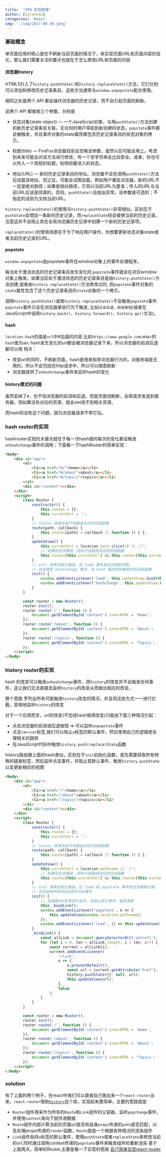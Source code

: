 ```yaml
---
title:  "SPA 实现原理"
author: [sylvenas]
categories: 'React'
img: './img/2017-08-30.jpeg'
---
```

### 基础概念
单页面应用的核心是在不刷新当前页面的情况下，来实现页面URL和页面内容的变化，那么我们需要关注的要点也就在于怎么修改URL和页面的内容
#### 浏览器history
HTML5引入了`history.pushState()`和`history.replaceState()`方法，它们分别可以添加和修改历史记录条目。这些方法通常与`window.onpopstate`配合使用。

相同之处是两个 API 都会操作浏览器的历史记录，而不会引起页面的刷新。

这两个 API 都接收三个参数，分别是

* 状态对象(state object) — 一个JavaScript对象，与用`pushState()`方法创建的新历史记录条目关联。无论何时用户导航到新创建的状态，`popstate`事件都会被触发，并且事件对象的state属性都包含历史记录条目的状态对象的拷贝。

* 标题(title) — FireFox浏览器目前会忽略该参数，虽然以后可能会用上。考虑到未来可能会对该方法进行修改，传一个空字符串会比较安全。或者，你也可以传入一个简短的标题，标明将要进入的状态。

* 地址(URL) — 新的历史记录条目的地址。浏览器不会在调用`pushState()`方法后加载该地址，但之后，可能会试图加载，例如用户重启浏览器。新的URL不一定是绝对路径；如果是相对路径，它将以当前URL为基准；传入的URL与当前URL应该是同源的，否则，`pushState()`会抛出异常。该参数是可选的；不指定的话则为文档当前URL。

`history.replaceState()`的使用与`history.pushState()`非常相似，区别在于`pushState`会增加一条新的历史记录，而`replaceState`则会替换当前的历史记录。注意这并不会阻止其在全局浏览器历史记录中创建一个新的历史记录项。

`replaceState()`的使用场景在于为了响应用户操作，你想要更新状态对象state或者当前历史记录的URL。

#### popstate
`window.onpopstate`是popstate事件在window对象上的事件处理程序。

每当处于激活状态的历史记录条目发生变化时,`popstate`事件就会在对应window对象上触发。如果当前处于激活状态的历史记录条目是由`history.pushState()`方法创建,或者由`history.replaceState()`方法修改过的, 则`popstate`事件对象的`state`属性包含了这个历史记录条目的`state`对象的一个拷贝。

调用`history.pushState()`或者`history.replaceState()`不会触发`popstate`事件. `popstate`事件只会在浏览器某些行为下触发, 比如`点击后退、前进按钮`(或者在JavaScript中调用`history.back()`、`history.forward()`、`history.go()`方法)。

#### hash
`location.hash`的值是`url`中#后面的内容
比如`https://www.google.com/#abc`的`hash`值为`abc`
hash发生变化的url都会被浏览器记录下来，所以浏览器的前进后退都可以用
特点：
* 改变url的同时，不刷新页面，hash是用来指导浏览器行为的，对服务端是无用的，所以不会包括在http请求中，所以可以随意刷新
* 浏览器提供了`onhashchange`事件来监听hash的变化

#### history模式的问题
虽然丢掉了`#`，也不怕浏览器的前进和后退，但是页面怕刷新，会把请求发送到服务器，但如果没有对应的资源，就会`404`找不到相关资源。

而hash则没有这个问题，因为浏览器请求不带它玩。

### hash router的实现
hashrouter实现的关键点就在于每一次hash值的每次的变化都会触发`onhashchange`事件的调用；下面看一下hashRouter的简单实现：
``` html
<body>
    <div id="app">
        <ul>
            <li><a href="#/">home</a></li>
            <li><a href="#/about">about</a></li>
            <li><a href="#/topics">topics</a></li>
        </ul>
        <div id="content"></div>
    </div>
    <script>
        class Router {
            constructor() {
                this.routes = {};
                this.currentUrl = '';
            }
            // routes 用来存放不同路由对应的回调函数
            route(path, callback) {
                this.routes[path] = callback || function () { };
            }
            updateView() {
                this.currentUrl = location.hash.slice(1) || '/';
                // 如果存在该路径，则执行该路径对应的回调函数
                this.routes[this.currentUrl] && this.routes[this.currentUrl]();
            }
            // init 用来初始化路由，在 load 事件发生后刷新页面，
            // 并且绑定 hashchange 事件，当 hash 值改变时触发对应回调函数
            init() {
                window.addEventListener('load', this.updateView.bind(this), false);
                window.addEventListener('hashchange', this.updateView.bind(this), false);
            }
        }

        const router = new Router();
        router.init();
        router.route('/', function () {
            document.getElementById('content').innerHTML = 'Home';
        });
        router.route('/about', function () {
            document.getElementById('content').innerHTML = 'About';
        });
        router.route('/topics', function () {
            document.getElementById('content').innerHTML = 'Topics';
        });
    </script>
</body>
```
### history router的实现
hash 的改变可以触发`onhashchange`事件，而`history`的改变并不会触发任何事件，这让我们无法直接去监听`history`的改变从而做出相应的改变。

换个思路
罗列出所有可能触发`history`改变的情况，并且将这些方式一一进行拦截，变相地监听`history`的改变

对于一个应用而言，url的改变(不包括hash值得改变)只能由下面三种情况引起：

* 点击浏览器的前进或后退按钮 => 可以监听`onpopstate`事件
* 点击`<a></a>`标签,我们可以阻止`a`标签的默认事件，然后使用自己的逻辑老处理相关的跳转
* 在JavaScript代码中触发`history.push(replace)State`函数

history路由跟上面的hash类似，区别在于`init`初始化函数，首先需要获取所有特殊的链接标签，然后监听点击事件，并阻止其默认事件，触发`history.pushState`以及更新相应的视图
``` html
<body>
    <div id="app">
        <ul>
            <li><a href="/">home</a></li>
            <li><a href="/about">about</a></li>
            <li><a href="/topics">topics</a></li>
        </ul>
        <div id="content"></div>
    </div>
    <script>
        class Router {
            constructor() {
                this.routes = {};
                this.currentUrl = '';
            }
            // routes 用来存放不同路由对应的回调函数
            route(path, callback) {
                this.routes[path] = callback || function () { };
            }
            updateView() {
                this.currentUrl = location.pathname || '/';
                // 如果存在该路径，则执行该路径对应的回调函数
                this.routes[this.currentUrl] && this.routes[this.currentUrl]();
            }
            // init 用来初始化路由，在 load 和 popstate 事件发生后刷新页面，
            // 并且劫持所有的a标签的点击事件
            init() {
                // 该函数对a标签进行监听，并阻止默认事件，触发更新
                this._bindLink();
                window.addEventListener('popstate', e => {
                    this.updateView(window.location.pathname);
                });
                window.addEventListener('load', () => this.updateView('/'), false);
            }
            _bindLink() {
                const allLink = document.querySelectorAll('a[href]');
                for (let i = 0, len = allLink.length; i < len; i++) {
                    const current = allLink[i];
                    current.addEventListener(
                        'click',
                        e => {
                            e.preventDefault();
                            const url = current.getAttribute('href');
                            history.pushState({}, null, url);
                            this.updateView(url);
                        },
                        false
                    );
                }
            }
        }

        const router = new Router();
        router.init();
        router.route('/', function () {
            document.getElementById('content').innerHTML = 'Home';
        });
        router.route('/about', function () {
            document.getElementById('content').innerHTML = 'About';
        });
        router.route('/topics', function () {
            document.getElementById('content').innerHTML = 'Topics';
        });
    </script>
</body>
```

### solution
有了上面的两个例子，在react中我们可以直接自己做出来一个`react-router`出来，`react-router`借助[`history`](https://github.com/ReactTraining/history)这个库，实现起来更简单，主要的思路就是
* `Router`组件用来作为所有的`Route`和`Link`组件的父容器，监听`popchange`事件，并使用`context`来向下层传递数据
* `Route`组件内部计算当前的页面url是否和自身`props`传递的`path`是否匹配，以及处理props传递的`render`函数，`Route`就是一个根据各种情况的渲染组件
* `Link`组件劫持`a`标签的默认事件，使用`pushState`或者`replaceState`来修改当前的url,同时通过调用context传递的`popstate`事件来触发组件的重新渲染
基于上面两点，简单的Router,主要是看一下实现的思路
[自己简单实现react-router](https://github.com/Sylvenas/x-router)
